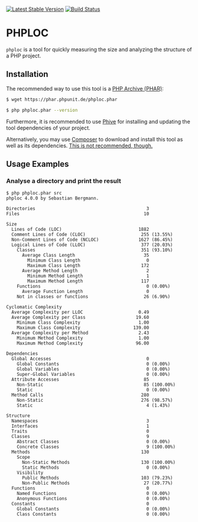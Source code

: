 [![Latest Stable Version](https://img.shields.io/packagist/v/phploc/phploc.svg?style=flat-square)](https://packagist.org/packages/phploc/phploc)
[![Build Status](https://img.shields.io/travis/sebastianbergmann/phploc/master.svg?style=flat-square)](https://travis-ci.org/sebastianbergmann/phploc)

# PHPLOC

`phploc` is a tool for quickly measuring the size and analyzing the structure of a PHP project.

## Installation

The recommended way to use this tool is a [PHP Archive (PHAR)](https://php.net/phar):

```bash
$ wget https://phar.phpunit.de/phploc.phar

$ php phploc.phar --version
```

Furthermore, it is recommended to use [Phive](https://phar.io/) for installing and updating the tool dependencies of your project.

Alternatively, you may use [Composer](https://getcomposer.org/) to download and install this tool as well as its dependencies. [This is not recommended, though.](https://twitter.com/s_bergmann/status/999635212723212288)

## Usage Examples

### Analyse a directory and print the result

```
$ php phploc.phar src
phploc 4.0.0 by Sebastian Bergmann.

Directories                                          3
Files                                               10

Size
  Lines of Code (LOC)                             1882
  Comment Lines of Code (CLOC)                     255 (13.55%)
  Non-Comment Lines of Code (NCLOC)               1627 (86.45%)
  Logical Lines of Code (LLOC)                     377 (20.03%)
    Classes                                        351 (93.10%)
      Average Class Length                          35
        Minimum Class Length                         0
        Maximum Class Length                       172
      Average Method Length                          2
        Minimum Method Length                        1
        Maximum Method Length                      117
    Functions                                        0 (0.00%)
      Average Function Length                        0
    Not in classes or functions                     26 (6.90%)

Cyclomatic Complexity
  Average Complexity per LLOC                     0.49
  Average Complexity per Class                   19.60
    Minimum Class Complexity                      1.00
    Maximum Class Complexity                    139.00
  Average Complexity per Method                   2.43
    Minimum Method Complexity                     1.00
    Maximum Method Complexity                    96.00

Dependencies
  Global Accesses                                    0
    Global Constants                                 0 (0.00%)
    Global Variables                                 0 (0.00%)
    Super-Global Variables                           0 (0.00%)
  Attribute Accesses                                85
    Non-Static                                      85 (100.00%)
    Static                                           0 (0.00%)
  Method Calls                                     280
    Non-Static                                     276 (98.57%)
    Static                                           4 (1.43%)

Structure
  Namespaces                                         3
  Interfaces                                         1
  Traits                                             0
  Classes                                            9
    Abstract Classes                                 0 (0.00%)
    Concrete Classes                                 9 (100.00%)
  Methods                                          130
    Scope
      Non-Static Methods                           130 (100.00%)
      Static Methods                                 0 (0.00%)
    Visibility
      Public Methods                               103 (79.23%)
      Non-Public Methods                            27 (20.77%)
  Functions                                          0
    Named Functions                                  0 (0.00%)
    Anonymous Functions                              0 (0.00%)
  Constants                                          0
    Global Constants                                 0 (0.00%)
    Class Constants                                  0 (0.00%)
```

